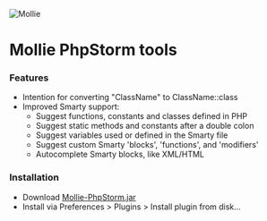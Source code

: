 ![Mollie](https://www.mollie.nl/files/Mollie-Logo-Style-Small.png)

# Mollie PhpStorm tools #

### Features ###

* Intention for converting "ClassName" to ClassName::class
* Improved Smarty support:
	* Suggest functions, constants and classes defined in PHP
	* Suggest static methods and constants after a double colon
	* Suggest variables used or defined in the Smarty file
	* Suggest custom Smarty 'blocks', 'functions', and 'modifiers'
	* Autocomplete Smarty blocks, like XML/HTML

### Installation ###

* Download [Mollie-PhpStorm.jar](https://github.com/mollie/PhpStorm/blob/master/jar/Mollie-PhpStorm.jar?raw=true)
* Install via Preferences > Plugins > Install plugin from disk...
